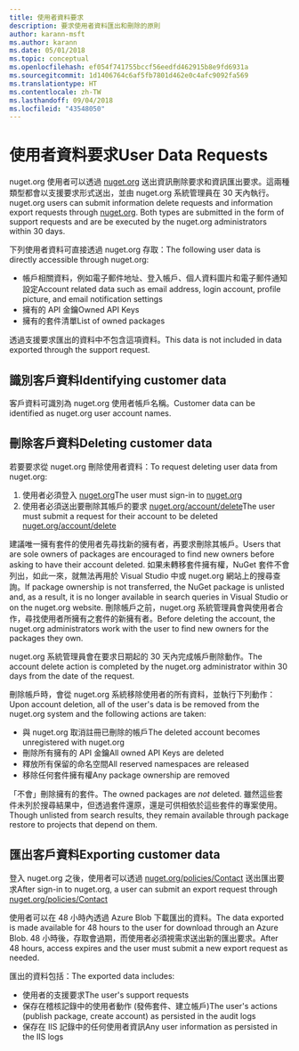 ```yaml
---
title: 使用者資料要求
description: 要求使用者資料匯出和刪除的原則
author: karann-msft
ms.author: karann
ms.date: 05/01/2018
ms.topic: conceptual
ms.openlocfilehash: ef054f741755bccf56eedfd462915b8e9fd6931a
ms.sourcegitcommit: 1d1406764c6af5fb7801d462e0c4afc9092fa569
ms.translationtype: HT
ms.contentlocale: zh-TW
ms.lasthandoff: 09/04/2018
ms.locfileid: "43548050"
---
```

# <a name="user-data-requests"></a><span data-ttu-id="1c3d9-103">使用者資料要求</span><span class="sxs-lookup"><span data-stu-id="1c3d9-103">User Data Requests</span></span>

<span data-ttu-id="1c3d9-104">nuget.org 使用者可以透過 [nuget.org](https://www.nuget.org) 送出資訊刪除要求和資訊匯出要求。這兩種類型都會以支援要求形式送出，並由 nuget.org 系統管理員在 30 天內執行。</span><span class="sxs-lookup"><span data-stu-id="1c3d9-104">nuget.org users can submit information delete requests and information export requests through [nuget.org](https://www.nuget.org). Both types are submitted in the form of support requests and are be executed by the nuget.org administrators within 30 days.</span></span>

<span data-ttu-id="1c3d9-105">下列使用者資料可直接透過 nuget.org 存取：</span><span class="sxs-lookup"><span data-stu-id="1c3d9-105">The following user data is directly accessible through nuget.org:</span></span>

* <span data-ttu-id="1c3d9-106">帳戶相關資料，例如電子郵件地址、登入帳戶、個人資料圖片和電子郵件通知設定</span><span class="sxs-lookup"><span data-stu-id="1c3d9-106">Account related data such as email address, login account, profile picture, and email notification settings</span></span>
* <span data-ttu-id="1c3d9-107">擁有的 API 金鑰</span><span class="sxs-lookup"><span data-stu-id="1c3d9-107">Owned API Keys</span></span>
* <span data-ttu-id="1c3d9-108">擁有的套件清單</span><span class="sxs-lookup"><span data-stu-id="1c3d9-108">List of owned packages</span></span>

<span data-ttu-id="1c3d9-109">透過支援要求匯出的資料中不包含這項資料。</span><span class="sxs-lookup"><span data-stu-id="1c3d9-109">This data is not included in data exported through the support request.</span></span>

## <a name="identifying-customer-data"></a><span data-ttu-id="1c3d9-110">識別客戶資料</span><span class="sxs-lookup"><span data-stu-id="1c3d9-110">Identifying customer data</span></span>

<span data-ttu-id="1c3d9-111">客戶資料可識別為 nuget.org 使用者帳戶名稱。</span><span class="sxs-lookup"><span data-stu-id="1c3d9-111">Customer data can be identified as nuget.org user account names.</span></span>

## <a name="deleting-customer-data"></a><span data-ttu-id="1c3d9-112">刪除客戶資料</span><span class="sxs-lookup"><span data-stu-id="1c3d9-112">Deleting customer data</span></span>

<span data-ttu-id="1c3d9-113">若要要求從 nuget.org 刪除使用者資料：</span><span class="sxs-lookup"><span data-stu-id="1c3d9-113">To request deleting user data from nuget.org:</span></span>

1. <span data-ttu-id="1c3d9-114">使用者必須登入 [nuget.org](https://www.nuget.org)</span><span class="sxs-lookup"><span data-stu-id="1c3d9-114">The user must sign-in to [nuget.org](https://www.nuget.org)</span></span>
1. <span data-ttu-id="1c3d9-115">使用者必須送出要刪除其帳戶的要求 [nuget.org/account/delete](https://www.nuget.org/account/delete)</span><span class="sxs-lookup"><span data-stu-id="1c3d9-115">The user must submit a request for their account to be deleted [nuget.org/account/delete](https://www.nuget.org/account/delete)</span></span>

<span data-ttu-id="1c3d9-116">建議唯一擁有套件的使用者先尋找新的擁有者，再要求刪除其帳戶。</span><span class="sxs-lookup"><span data-stu-id="1c3d9-116">Users that are sole owners of packages are encouraged to find new owners before asking to have their account deleted.</span></span> <span data-ttu-id="1c3d9-117">如果未轉移套件擁有權，NuGet 套件不會列出，如此一來，就無法再用於 Visual Studio 中或 nuget.org 網站上的搜尋查詢。</span><span class="sxs-lookup"><span data-stu-id="1c3d9-117">If package ownership is not transferred, the NuGet package is unlisted and, as a result, it is no longer available in search queries in Visual Studio or on the nuget.org website.</span></span> <span data-ttu-id="1c3d9-118">刪除帳戶之前，nuget.org 系統管理員會與使用者合作，尋找使用者所擁有之套件的新擁有者。</span><span class="sxs-lookup"><span data-stu-id="1c3d9-118">Before deleting the account, the nuget.org administrators work with the user to find new owners for the packages they own.</span></span>

<span data-ttu-id="1c3d9-119">nuget.org 系統管理員會在要求日期起的 30 天內完成帳戶刪除動作。</span><span class="sxs-lookup"><span data-stu-id="1c3d9-119">The account delete action is completed by the nuget.org administrator within 30 days from the date of the request.</span></span>

<span data-ttu-id="1c3d9-120">刪除帳戶時，會從 nuget.org 系統移除使用者的所有資料，並執行下列動作：</span><span class="sxs-lookup"><span data-stu-id="1c3d9-120">Upon account deletion, all of the user's data is be removed from the nuget.org system and the following actions are taken:</span></span>

* <span data-ttu-id="1c3d9-121">與 nuget.org 取消註冊已刪除的帳戶</span><span class="sxs-lookup"><span data-stu-id="1c3d9-121">The deleted account becomes unregistered with nuget.org</span></span>
* <span data-ttu-id="1c3d9-122">刪除所有擁有的 API 金鑰</span><span class="sxs-lookup"><span data-stu-id="1c3d9-122">All owned API Keys are deleted</span></span>
* <span data-ttu-id="1c3d9-123">釋放所有保留的命名空間</span><span class="sxs-lookup"><span data-stu-id="1c3d9-123">All reserved namespaces are released</span></span>
* <span data-ttu-id="1c3d9-124">移除任何套件擁有權</span><span class="sxs-lookup"><span data-stu-id="1c3d9-124">Any package ownership are removed</span></span>

<span data-ttu-id="1c3d9-125">「不會」刪除擁有的套件。</span><span class="sxs-lookup"><span data-stu-id="1c3d9-125">The owned packages are *not* deleted.</span></span> <span data-ttu-id="1c3d9-126">雖然這些套件未列於搜尋結果中，但透過套件還原，還是可供相依於這些套件的專案使用。</span><span class="sxs-lookup"><span data-stu-id="1c3d9-126">Though unlisted from search results, they remain available through package restore to projects that depend on them.</span></span>

## <a name="exporting-customer-data"></a><span data-ttu-id="1c3d9-127">匯出客戶資料</span><span class="sxs-lookup"><span data-stu-id="1c3d9-127">Exporting customer data</span></span>

<span data-ttu-id="1c3d9-128">登入 nuget.org 之後，使用者可以透過 [nuget.org/policies/Contact](https://www.nuget.org/policies/Contact) 送出匯出要求</span><span class="sxs-lookup"><span data-stu-id="1c3d9-128">After sign-in to nuget.org, a user can submit an export request through [nuget.org/policies/Contact](https://www.nuget.org/policies/Contact)</span></span>

<span data-ttu-id="1c3d9-129">使用者可以在 48 小時內透過 Azure Blob 下載匯出的資料。</span><span class="sxs-lookup"><span data-stu-id="1c3d9-129">The data exported is made available for 48 hours to the user for download through an Azure Blob.</span></span> <span data-ttu-id="1c3d9-130">48 小時後，存取會過期，而使用者必須視需求送出新的匯出要求。</span><span class="sxs-lookup"><span data-stu-id="1c3d9-130">After 48 hours, access expires and the user must submit a new export request as needed.</span></span>

<span data-ttu-id="1c3d9-131">匯出的資料包括：</span><span class="sxs-lookup"><span data-stu-id="1c3d9-131">The exported data includes:</span></span>

* <span data-ttu-id="1c3d9-132">使用者的支援要求</span><span class="sxs-lookup"><span data-stu-id="1c3d9-132">The user's support requests</span></span>
* <span data-ttu-id="1c3d9-133">保存在稽核記錄中的使用者動作 (發佈套件、建立帳戶)</span><span class="sxs-lookup"><span data-stu-id="1c3d9-133">The user's actions (publish package, create account) as persisted in the audit logs</span></span>
* <span data-ttu-id="1c3d9-134">保存在 IIS 記錄中的任何使用者資訊</span><span class="sxs-lookup"><span data-stu-id="1c3d9-134">Any user information as persisted in the IIS logs</span></span>
